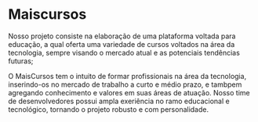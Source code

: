 # Maiscursos

Nosso projeto consiste na elaboração de uma plataforma voltada para educação, a qual oferta uma variedade de cursos 
voltados na área da tecnologia, sempre visando o mercado atual e as potenciais tendências futuras;

O MaisCursos tem o intuito de formar profissionais na área da tecnologia, inserindo-os no mercado de trabalho a curto e médio prazo, e tambpem agregando conhecimento e valores em suas áreas de atuação. Nosso time de desenvolvedores possui ampla exeriência no ramo educacional e tecnológico, tornando o projeto robusto e com personalidade.